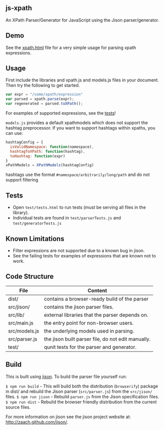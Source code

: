 js-xpath
--------
An XPath Parser/Generator for JavaScript using the Jison parser/generator.

Demo
----

See the [xpath.html](xpath.html) file for a very simple usage for parsing xpath expressions.

Usage
-----

First include the libraries and xpath.js and models.js files in your document. Then try the following to get started.

```js
var expr = "/some/xpath/expression"
var parsed = xpath.parse(expr);
var regenerated = parsed.toXPath();
```

For examples of supported expressions, see the [tests](test)!

`models.js` provides a default xpathmodels which does not support the hashtag preprocessor. If you want to support hashtags within xpaths, you can use:
```js
hashtagConfig = {
  isValidNamespace: function(namespace),
  hashtagToXPath: function(hashtag),
  toHashtag: function(expr)
}
xPathModels = XPathModels(hashtagConfig)
```

hashtags use the format `#namespace/arbitrarily/long/path` and do not support filtering

Tests
-----
- Open `test/tests.html` to run tests (must be serving all files in the library).
- Individual tests are found in `test/parserTests.js` and `test/generatorTests.js`


Known Limitations
-----------------
- Filter expressions are not supported due to a known bug in jison.
- See the failing tests for examples of expressions that are known not to work.

  
Code Structure
--------------

| File           | Content                                            |
|----------------|----------------------------------------------------|
| dist/          | contains a browser-ready build of the parser       |
| src/jison/     | contains the jison parser files.                   |
| src/lib/       | external libraries that the parser depends on.     |
| src/main.js    | the entry point for non-browser users.             |
| src/models.js  | the underlying models used in parsing.             |
| src/parser.js  | the jison built parser file, do not edit manually. |
| test/          | qunit tests for the parser and generator.          |
 
Build
------
This is built using [jison](http://zaach.github.com/jison/). To build the parser file yourself run:

`$ npm run build` - This will build both the distribution (`browserify`) package in dist/ and rebuild the Jison parser (`src/parser.js`) from the `src/jison/` files. 
`$ npm run jison` - Rebuild `parser.js` from the Jison specification files.
`$ npm run dist` - Rebuild the browser friendly distribution from the current source files.

For more information on jison see the jison project website at: http://zaach.github.com/jison/.
